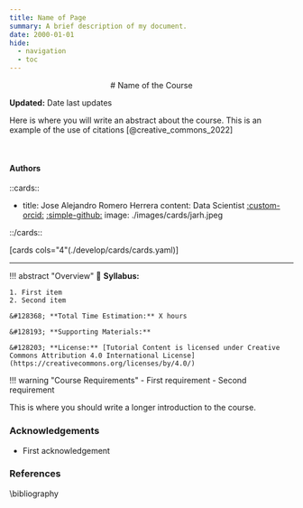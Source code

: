 ```yaml
---
title: Name of Page
summary: A brief description of my document.
date: 2000-01-01
hide:
  - navigation
  - toc
---
```


<!--
# Put above to hide navigation (left), toc (right) or footer (bottom)

hide:
  - navigation 
  - toc
  - footer 

# You should hide the navigation if there are no subsections
# You should hide the Table of Contents if there are no important titles
-->

<center>
# Name of the Course
</center>

**Updated:** Date last updates

Here is where you will write an abstract about the course. This is an example of the use of citations [@creative_commons_2022]

<br>

<!-- AUTHORS -->
<!-- Format: [author name](link to author page){ .md-button } -->
<h4>Authors</h4>

::cards::

- title: Jose Alejandro Romero Herrera
  content: Data Scientist [:custom-orcid:](https://orcid.org/0000-0002-4765-2087) [:simple-github:](https://github.com/joseale2310)
  image: ./images/cards/jarh.jpeg

::/cards::

[cards cols="4"(./develop/cards/cards.yaml)]

<hr>

<!-- OVERVIEW OF COURSE -->
!!! abstract "Overview"
    &#128172; **Syllabus:** 

    1. First item  
    2. Second item  

    &#128368; **Total Time Estimation:** X hours  

    &#128193; **Supporting Materials:**  

    &#128203; **License:** [Tutorial Content is licensed under Creative Commons Attribution 4.0 International License](https://creativecommons.org/licenses/by/4.0/)


!!! warning "Course Requirements"
    - First requirement
    - Second requirement


This is where you should write a longer introduction to the course.

### Acknowledgements

- First acknowledgement

### References

\bibliography
